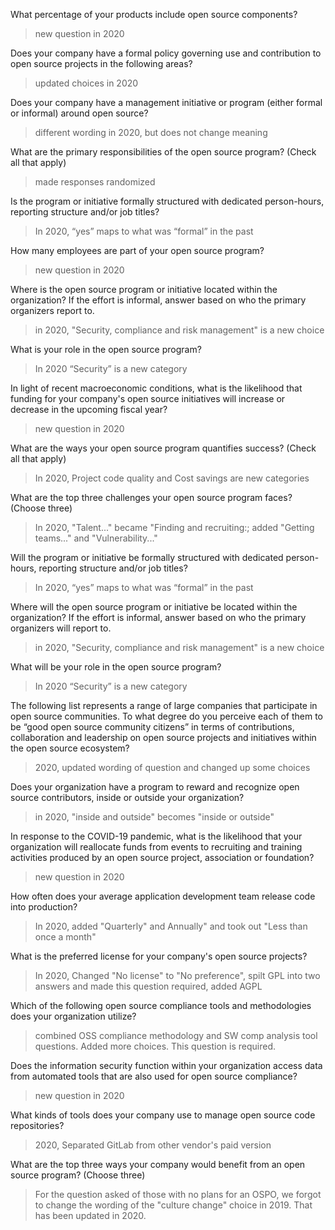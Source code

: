 What percentage of your products include open source components? 
>new question in 2020

Does your company have a formal policy governing use and contribution to open source projects in the following areas?
>updated choices in 2020

Does your company have a management initiative or program (either formal or informal) around open source? 
>different wording in 2020, but does not change meaning

What are the primary responsibilities of the open source program? (Check all that apply)
>made responses randomized

Is the program or initiative formally structured with dedicated person-hours, reporting structure and/or job titles? 
>In 2020, “yes” maps to what was “formal” in the past

How many employees are part of your open source program? 
>new question in 2020

Where is the open source program or initiative located within the organization? If the effort is informal, answer based on who the primary organizers report to. 
>in 2020, "Security, compliance and risk management" is a new choice

What is your role in the open source program? 
>In 2020 “Security” is a new category

In light of recent macroeconomic conditions, what is the likelihood that funding for your company's open source initiatives will increase or decrease in the upcoming fiscal year? 
>new question in 2020

What are the ways your open source program quantifies success? (Check all that apply) 
>In 2020, Project code quality and Cost savings are new categories

What are the top three challenges your open source program faces? (Choose three) 
>In 2020,  "Talent..." became "Finding and recruiting:; added "Getting teams..." and "Vulnerability..."

Will the program or initiative be formally structured with dedicated person-hours, reporting structure and/or job titles? 
>In 2020, “yes” maps to what was “formal” in the past

Where will the open source program or initiative be located within the organization? If the effort is informal, answer based on who the primary organizers will report to.
>in 2020, "Security, compliance and risk management" is a new choice

What will be your role in the open source program? 
>In 2020 “Security” is a new category

The following list represents a range of large companies that participate in open source communities. To what degree do you perceive each of them to be “good open source community citizens” in terms of contributions, collaboration and leadership on open source projects and initiatives within the open source ecosystem? 
>2020, updated wording of question and changed up some choices

Does your organization have a program to reward and recognize open source contributors, inside or outside your organization? 
>in 2020, "inside and outside" becomes "inside or outside"

In response to the COVID-19 pandemic, what is the likelihood that your organization will reallocate funds from events to recruiting and training activities produced by an open source project, association or foundation?  
>new question in 2020

How often does your average application development team release code into production? 
>In 2020, added "Quarterly" and Annually" and took out "Less than once a month"

What is the preferred license for your company's open source projects? 
>In 2020,  Changed "No license" to "No preference", spilt GPL into two answers and made this question required, added AGPL

Which of the following open source compliance tools and methodologies does your organization utilize? 
>combined OSS compliance methodology and SW comp analysis tool questions. Added more choices. This question is required.

Does the information security function within your organization access data from automated tools that are also used for open source compliance?   
>new question in 2020

What kinds of tools does your company use to manage open source code repositories? 
>2020, Separated GitLab from other vendor's paid version

What are the top three ways your company would benefit from an open source program? (Choose three)
>For the question asked of those with no plans for an OSPO, we forgot to change the wording of the "culture change" choice in 2019. That has been updated in 2020.
